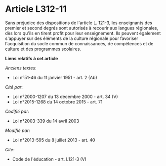# Article L312-11

Sans préjudice des dispositions de l'article L. 121-3, les enseignants des premier et second degrés sont autorisés à recourir
aux langues régionales, dès lors qu'ils en tirent profit pour leur enseignement. Ils peuvent également s'appuyer sur des
éléments de la culture régionale pour favoriser l'acquisition du socle commun de connaissances, de compétences et de culture
et des programmes scolaires.

**Liens relatifs à cet article**

_Anciens textes_:

  - Loi n°51-46 du 11 janvier 1951 - art. 2 (Ab)

_Cité par_:

  - Loi n°2000-1207 du 13 décembre 2000 - art. 34 (V)
  - Loi n°2015-1268 du 14 octobre 2015 - art. 71

_Codifié par_:

  - Loi n°2003-339 du 14 avril 2003

_Modifié par_:

  - Loi n°2013-595 du 8 juillet 2013 - art. 40

_Cite_:

  - Code de l'éducation - art. L121-3 (V)
